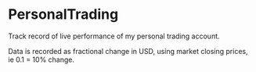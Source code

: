 # PersonalTrading
Track record of live performance of my personal trading account.

Data is recorded as fractional change in USD, using market closing prices, ie 0.1 = 10% change.
